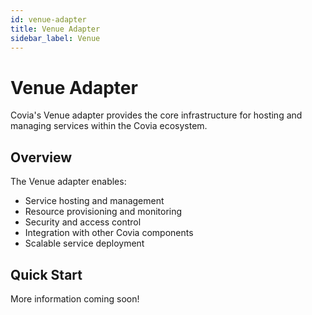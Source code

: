 ```yaml
---
id: venue-adapter
title: Venue Adapter
sidebar_label: Venue
---
```


# Venue Adapter

Covia's Venue adapter provides the core infrastructure for hosting and managing services within the Covia ecosystem.

## Overview

The Venue adapter enables:

- Service hosting and management
- Resource provisioning and monitoring
- Security and access control
- Integration with other Covia components
- Scalable service deployment

## Quick Start

More information coming soon!
